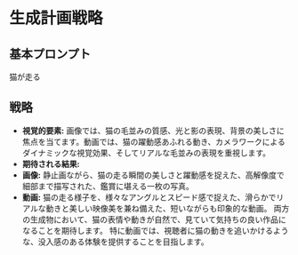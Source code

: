 # 生成計画戦略

## 基本プロンプト
猫が走る

## 戦略

* **視覚的要素:** 画像では、猫の毛並みの質感、光と影の表現、背景の美しさに焦点を当てます。動画では、猫の躍動感あふれる動き、カメラワークによるダイナミックな視覚効果、そしてリアルな毛並みの表現を重視します。
* **期待される結果:**
* **画像:** 静止画ながら、猫の走る瞬間の美しさと躍動感を捉えた、高解像度で細部まで描写された、鑑賞に堪える一枚の写真。
* **動画:** 猫の走る様子を、様々なアングルとスピード感で捉えた、滑らかでリアルな動きと美しい映像美を兼ね備えた、短いながらも印象的な動画。
両方の生成物において、猫の表情や動きが自然で、見ていて気持ちの良い作品になることを期待します。  特に動画では、視聴者に猫の動きを追いかけるような、没入感のある体験を提供することを目指します。